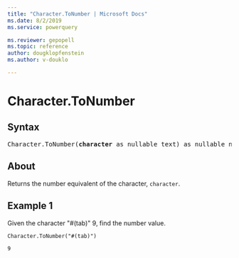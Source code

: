```yaml
---
title: "Character.ToNumber | Microsoft Docs"
ms.date: 8/2/2019
ms.service: powerquery

ms.reviewer: gepopell
ms.topic: reference
author: dougklopfenstein
ms.author: v-douklo

---
```

# Character.ToNumber

## Syntax

<pre>
Character.ToNumber(<b>character</b> as nullable text) as nullable number
</pre>
  
## About  
Returns the number equivalent of the character, `character`.

## Example 1
Given the character "#(tab)" 9, find the number value.

```powerquery-m
Character.ToNumber("#(tab)")
```

`9`
